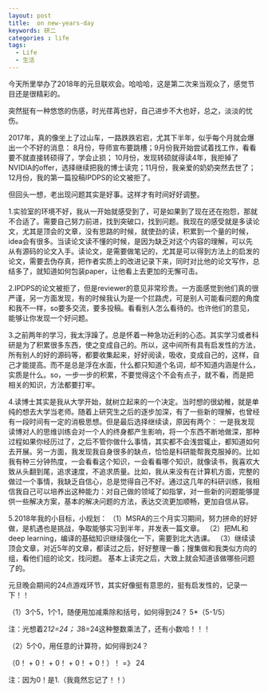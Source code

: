 ```yaml
---
layout: post
title:  on new-years-day
keywords: 研二
categories : life
tags:
  - Life
  - 生活
---
```



今天所里举办了2018年的元旦联欢会。哈哈哈，这是第二次来当观众了，感觉节目还是很精彩的。

突然挺有一种悠悠的伤感，时光荏苒也好，自己进步不大也好，总之，淡淡的忧伤。

2017年，真的像坐上了过山车，一路跌跌宕宕，尤其下半年，似乎每个月就会爆出一个不好的消息：
8月份，导师宣布要跳槽；9月份我开始尝试着找工作，看看要不就直接转硕得了，学会止损；
10月份，发现转硕就得读4年，我拒掉了NVIDIA的offer，选择继续把我的博士读完；11月份，我亲爱的奶奶突然去世了；12月份，我的第一篇投稿IPDPS的论文被拒了。

但回头一想，老出现问题其实是好事。这样才有时间好好调整。

1.实验室的环境不好，我从一开始就感受到了，可是如果到了现在还在抱怨，那就不合适了。需要自己努力前进，找到突破口，找到问题。我现在的感受就是多读论文，尤其是顶会的文章，没有思路的时候，就使劲的读，积累到一个量的时候，idea会有很多。当读论文读不懂的时候，是因为缺乏对这个内容的理解，可以先从有源码的论文入手。读论文，是需要做笔记的，尤其是可以得到方法上的启发的论文，需要去伪存真，把作者实质上的改进记录下来，同时对比他的论文写作，总结多了，就知道如何包装paper，让他看上去更加的无懈可击。

2.IPDPS的论文被拒了，但是reviewer的意见非常珍贵。一方面感觉到他们真的很严谨，另一方面发现，有的时候我认为是一个拦路虎，可是别人可能看问题的角度和我不一样，so要多交流，要多投稿。看看别人怎么看待的。也许他们的意见，能够让你发现一个好问题。

3.之前两年的学习，我太浮躁了。总是怀着一种急功近利的心态。其实学习或者科研是为了积累很多东西，使之变成自己的。所以，这中间所有具有启发性的方法，所有别人的好的源码等，都要收集起来，好好阅读，吸收，变成自己的，这样，自己才能提高。而不是总是浮在水面，什么都只知道个名词，却不知道内涵是什么，实质是什么。so，一步一步的积累，不要觉得这个不会有点子，就不看，而是把相关的知识，方法都要打牢。


4.读博士其实是我从大学开始，就树立起来的一个决定。当时想的很幼稚，就是单纯的想去大学当老师。随着上研究生之后的逐步加深，有了一些新的理解，也曾经有一段时间有一定的消极思想。但是最后选择继续读，原因有两个：
一是我发现读博对人的思维训练会对一个人的终身都产生影响，将一个东西不断地做深，那种过程如果你经历过了，之后不管你做什么事情，其实都不会浅尝辄止，都知道如何去开展。另一方面，我发现我自身很多的缺点，恰恰是科研能帮我克服掉的。比如我有种三分钟热度，一会看看这个知识，一会看看哪个知识，就像读书，我喜欢大致从头翻到尾，追求速度，不追求质量。比如，我从来没有在计算机方面，完整的做过一个事情，我缺乏自信心，总是觉得自己不好。通过这几年的科研训练，我相信我自己可以培养出这种能力：对自己做的领域了如指掌，对一些新的问题能够提供一些解决方案，基本的解决问题的方法，表达交流更加顺畅，更加自信从容。


5.2018年我的小目标，小规划：
（1）MSRA的三个月实习期间，努力拼命的好好做，是机遇也是挑战，争取能够实习到半年，并发表一篇文章。
（2）把ML和deep learning，编译的基础知识继续强化一下，需要到北大选课。
（3）继续读顶会文章，对近5年的文章，都读过之后，好好整理一番；搜集做和我类似方向的组，看他们组的论文，找问题。
基本上读完之后，大致上就会知道该做哪些问题了的。



元旦晚会期间的24点游戏环节，其实好像挺有意思的，挺有启发性的，记录一下！！

（1）3个5，1个1，随便用加减乘除和括号，如何得到24？
5*（5-1/5）

注：光想着2*12=24； 3*8=24这种整数乘法了，还有小数哈！！！


（2）5个0，用任意的计算符，如何得到24？

（0！ + 0！ + 0！ + 0！ + 0！）！  =》  24

注：因为0！是1.（我竟然忘记了！！）
